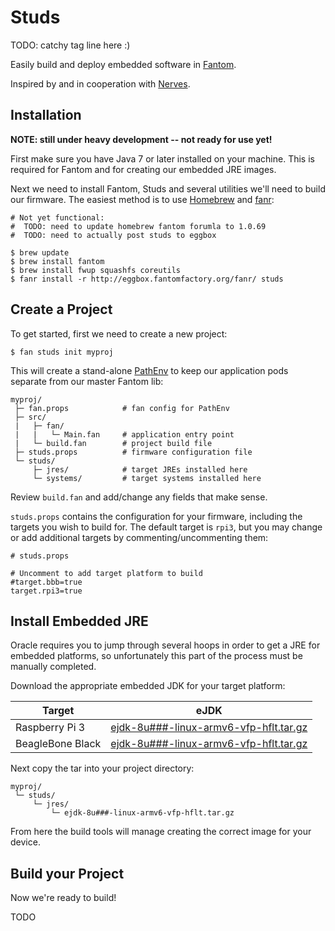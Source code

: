 # **Studs**

TODO: catchy tag line here :)

Easily build and deploy embedded software in [Fantom](http://fantom.org).

Inspired by and in cooperation with [Nerves](http://nerves-project.org).

## **Installation**

**NOTE: still under heavy development -- not ready for use yet!**

First make sure you have Java 7 or later installed on your machine.  This is
required for Fantom and for creating our embedded JRE images.

Next we need to install Fantom, Studs and several utilities we'll need to build
our firmware.  The easiest method is to use [Homebrew](http://brew.sh) and
[fanr](http://fantom.org/doc/docFanr/Tool):

    # Not yet functional:
    #  TODO: need to update homebrew fantom forumla to 1.0.69
    #  TODO: need to actually post studs to eggbox

    $ brew update
    $ brew install fantom
    $ brew install fwup squashfs coreutils
    $ fanr install -r http://eggbox.fantomfactory.org/fanr/ studs

## **Create a Project**

To get started, first we need to create a new project:

    $ fan studs init myproj

This will create a stand-alone [PathEnv](http://fantom.org/doc/docLang/Env#PathEnv)
to keep our application pods separate from our master Fantom lib:

    myproj/
     ├─ fan.props            # fan config for PathEnv
     ├─ src/
     |   ├─ fan/
     |   |   └─ Main.fan     # application entry point
     |   └─ build.fan        # project build file
     ├─ studs.props          # firmware configuration file
     └─ studs/
         ├─ jres/            # target JREs installed here
         └─ systems/         # target systems installed here

Review `build.fan` and add/change any fields that make sense.

`studs.props` contains the configuration for your firmware, including the
targets you wish to build for. The default target is `rpi3`, but you may change
or add additional targets by commenting/uncommenting them:

    # studs.props

    # Uncomment to add target platform to build
    #target.bbb=true
    target.rpi3=true

## **Install Embedded JRE**

Oracle requires you to jump through several hoops in order to get a JRE for
embedded platforms, so unfortunately this part of the process must be manually
completed.

Download the appropriate embedded JDK for your target platform:

Target           | eJDK
-----------------|-------------------------------------------------------------
Raspberry Pi 3   | [ejdk-8u###-linux-armv6-vfp-hflt.tar.gz](http://www.oracle.com/technetwork/java/embedded/embedded-se/downloads/javase-embedded-downloads-2209751.html)
BeagleBone Black | [ejdk-8u###-linux-armv6-vfp-hflt.tar.gz](http://www.oracle.com/technetwork/java/embedded/embedded-se/downloads/javase-embedded-downloads-2209751.html)

Next copy the tar into your project directory:

    myproj/
     └─ studs/
         └─ jres/
             └─ ejdk-8u###-linux-armv6-vfp-hflt.tar.gz

From here the build tools will manage creating the correct image for your device.

## **Build your Project**

Now we're ready to build!

TODO
